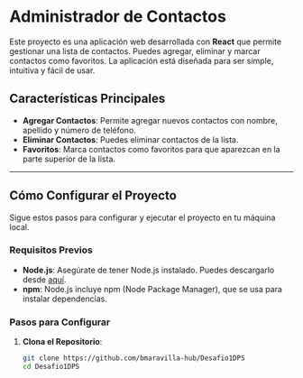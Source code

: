# Administrador de Contactos

Este proyecto es una aplicación web desarrollada con **React** que permite gestionar una lista de contactos. Puedes agregar, eliminar y marcar contactos como favoritos. La aplicación está diseñada para ser simple, intuitiva y fácil de usar.

## Características Principales

- **Agregar Contactos**: Permite agregar nuevos contactos con nombre, apellido y número de teléfono.
- **Eliminar Contactos**: Puedes eliminar contactos de la lista.
- **Favoritos**: Marca contactos como favoritos para que aparezcan en la parte superior de la lista.

---


## Cómo Configurar el Proyecto

Sigue estos pasos para configurar y ejecutar el proyecto en tu máquina local.

### Requisitos Previos

- **Node.js**: Asegúrate de tener Node.js instalado. Puedes descargarlo desde [aquí](https://nodejs.org/).
- **npm**: Node.js incluye npm (Node Package Manager), que se usa para instalar dependencias.

### Pasos para Configurar

1. **Clona el Repositorio**:
   ```bash
   git clone https://github.com/bmaravilla-hub/Desafio1DPS
   cd Desafio1DPS